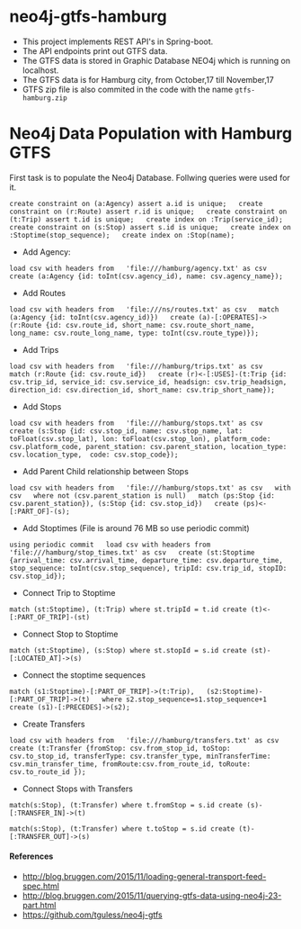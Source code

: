 # neo4j-gtfs-hamburg

* This project implements REST API's in Spring-boot.
* The API endpoints print out GTFS data.
* The GTFS data is stored in Graphic Database NEO4j which is running on localhost.
* The GTFS data is for Hamburg city, from October,17 till November,17
* GTFS zip file is also commited in the code with the name `gtfs-hamburg.zip`

# Neo4j Data Population with Hamburg GTFS
First task is to populate the Neo4j Database. Follwing queries were used for it.

``
 create constraint on (a:Agency) assert a.id is unique;  
 create constraint on (r:Route) assert r.id is unique;  
 create constraint on (t:Trip) assert t.id is unique;  
 create index on :Trip(service_id);  
 create constraint on (s:Stop) assert s.id is unique;  
 create index on :Stoptime(stop_sequence);  
 create index on :Stop(name);
``

* Add Agency: 

``
 load csv with headers from  
 'file:///hamburg/agency.txt' as csv  
 create (a:Agency {id: toInt(csv.agency_id), name: csv.agency_name});  
``

* Add Routes

``
 load csv with headers from  
 'file:///ns/routes.txt' as csv  
 match (a:Agency {id: toInt(csv.agency_id)})  
 create (a)-[:OPERATES]->(r:Route {id: csv.route_id, short_name: csv.route_short_name, long_name: csv.route_long_name, type: toInt(csv.route_type)});  
 ``

* Add Trips

``
 load csv with headers from  
 'file:///hamburg/trips.txt' as csv  
 match (r:Route {id: csv.route_id})  
 create (r)<-[:USES]-(t:Trip {id: csv.trip_id, service_id: csv.service_id, headsign: csv.trip_headsign, direction_id: csv.direction_id, short_name: csv.trip_short_name});  
``

* Add Stops

``
load csv with headers from  
 'file:///hamburg/stops.txt' as csv  
 create (s:Stop {id: csv.stop_id, name: csv.stop_name, lat: toFloat(csv.stop_lat), lon: toFloat(csv.stop_lon), platform_code: csv.platform_code, parent_station: csv.parent_station, location_type: csv.location_type,  code: csv.stop_code});  
 ``

* Add Parent Child relationship between Stops

``
 load csv with headers from  
 'file:///hamburg/stops.txt' as csv  
 with csv  
 where not (csv.parent_station is null)  
 match (ps:Stop {id: csv.parent_station}), (s:Stop {id: csv.stop_id})  
 create (ps)<-[:PART_OF]-(s); ``

* Add Stoptimes
(File is around 76 MB so use periodic commit)

``
using periodic commit  
 load csv with headers from  
 'file:///hamburg/stop_times.txt' as csv  
 create (st:Stoptime {arrival_time: csv.arrival_time, departure_time: csv.departure_time, stop_sequence: toInt(csv.stop_sequence), tripId: csv.trip_id, stopID: csv.stop_id});  
 ``
* Connect Trip to Stoptime

``
match (st:Stoptime), (t:Trip)
where st.tripId = t.id
create (t)<-[:PART_OF_TRIP]-(st)
``

* Connect Stop to Stoptime

``
match (st:Stoptime), (s:Stop)
where st.stopId = s.id
create (st)-[:LOCATED_AT]->(s)
``

* Connect the stoptime sequences

``
match (s1:Stoptime)-[:PART_OF_TRIP]->(t:Trip),  
 (s2:Stoptime)-[:PART_OF_TRIP]->(t)  
 where s2.stop_sequence=s1.stop_sequence+1  
 create (s1)-[:PRECEDES]->(s2); 
``

* Create Transfers

``
load csv with headers from  
 'file:///hamburg/transfers.txt' as csv  
 create (t:Transfer {fromStop: csv.from_stop_id, toStop: csv.to_stop_id, transferType: csv.transfer_type, minTransferTime: csv.min_transfer_time, fromRoute:csv.from_route_id, toRoute: csv.to_route_id });
 ``

* Connect Stops with Transfers

``
match(s:Stop), (t:Transfer)
where t.fromStop = s.id
create (s)-[:TRANSFER_IN]->(t)
``

``
match(s:Stop), (t:Transfer)
where t.toStop = s.id
create (t)-[:TRANSFER_OUT]->(s)
``



#### References

* http://blog.bruggen.com/2015/11/loading-general-transport-feed-spec.html
* http://blog.bruggen.com/2015/11/querying-gtfs-data-using-neo4j-23-part.html
* https://github.com/tguless/neo4j-gtfs
